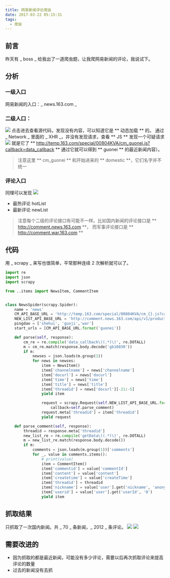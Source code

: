 ```yaml
---
title: 网易新闻评论爬虫
date: 2017-03-22 05:15:31
tags:
  - 爬虫
---
```


## 前言

昨天有 _ boss _ 给我出了一道爬虫题，让我爬网易新闻的评论，我说试下。

## 分析

### 一级入口

网易新闻的入口：_ news.163.com _

### 二级人口：

![](/assert/2017-03-22-1.png)
点击进去查看源代码，发现没有内容，可以知道它是 ** 动态加载 ** 的。
通过 _ Network _ 里面的 _ XHR _，并没有发现请求，查看 ** JS **
发现一个可疑请求  
![](/assert/2017-03-22-2.png)
就是它了 ** http://temp.163.com/special/00804KVA/cm_guonei.js?callback=data_callback **
通过它就可以得到 ** guonei ** 的最近新闻内容）。

> 注意这里 ** cm_guonei ** 和开始进来的 ** domestic **，它们名字并不统一

### 评论入口

同理可以发现
![](/assert/2017-03-22-3.png)

- 最热评论 hotList
- 最新评论 newList

> 注意每个二级的评论接口有可能不一样。比如国内新闻的评论接口是 ** http://comment.news.163.com **，
> 而军事评论接口是 ** http://comment.war.163.com **

## 代码

用 _ scrapy _ 来写也很简单，平常那种连续 2 次解析就可以了。

```python
import re
import json
import scrapy

from ..items import NewsItem, CommentItem


class NewsSpider(scrapy.Spider):
    name = 'news'
    CM_API_BASE_URL = 'http://temp.163.com/special/00804KVA/cm_{}.js?callback=data_callback'
    NEW_LIST_API_BASE_URL = 'http://comment.news.163.com/api/v1/products/a2869674571f77b5a0867c3d71db5856/threads/{}/comments/newList?offset=0&limit=30&showLevelThreshold=72&headLimit=1&tailLimit=2&callback=getData&ibc=newspc'
    pingdao = ['shehui', 'guoji','war']
    start_urls = [CM_API_BASE_URL.format('guonei')]

    def parse(self, response):
        cm_re = re.compile('data_callback\((.*)\)', re.DOTALL)
        m = cm_re.match(response.body.decode('gb18030'))
        if m:
            newses = json.loads(m.group(1))
            for news in newses:
                item = NewsItem()
                item['channelname'] = news['channelname']
                item['docurl'] = news['docurl']
                item['time'] = news['time']
                item['title'] = news['title']
                item['threadid'] = news['docurl'][-21:-5]
                yield item

                request = scrapy.Request(self.NEW_LIST_API_BASE_URL.format(item['threadid']),
                    callback=self.parse_comment)
                request.meta['threadid'] = item['threadid']
                yield request

    def parse_comment(self, response):
        threadid = response.meta['threadid']
        new_list_re = re.compile('getData\((.*)\)', re.DOTALL)
        m = new_list_re.match(response.body.decode())
        if m:
            comments = json.loads(m.group(1))['comments']
            for _, value in comments.items():
                # print(value)
                item = CommentItem()
                item['commentid'] = value['commentId']
                item['content'] = value['content']
                item['createtime'] = value['createTime']
                item['threadid'] = threadid
                item['nickname'] = value['user'].get('nickname', 'anonymous')
                item['userid'] = value['user'].get('userId', '0')
                yield item

```

## 抓取结果

只抓取了一次国内新闻。共 _ 70 _ 条新闻，_ 2012 _ 条评论。
![](/assert/2017-03-22-4.png)
![](/assert/2017-03-22-5.png)

## 需要改进的

- 因为抓取的都是最近新闻，可能没有多少评论，需要以后再次抓取评论来提高评论的数量
- 过去的新闻没有去抓
